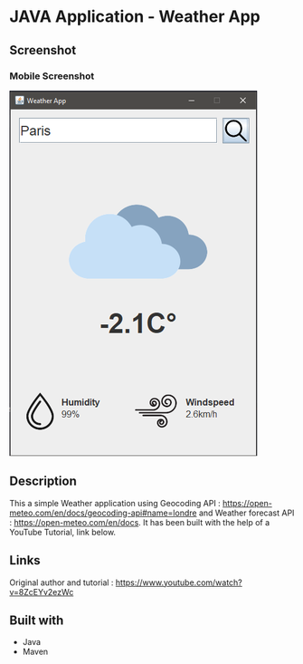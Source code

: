 # JAVA Application - Weather App

## Screenshot

### Mobile Screenshot
![App screenshot](./src/main/assets/app_screenshot.png)


## Description

This a simple Weather application using Geocoding API : https://open-meteo.com/en/docs/geocoding-api#name=londre and Weather forecast API : https://open-meteo.com/en/docs. It has been built with the help of a YouTube Tutorial, link below.

## Links

Original author and tutorial : https://www.youtube.com/watch?v=8ZcEYv2ezWc


## Built with

- Java
- Maven
